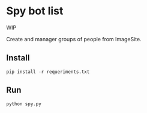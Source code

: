 # Spy bot list
WIP

Create and manager groups of people from ImageSite.


## Install

`pip install -r requeriments.txt`


## Run

`python spy.py`